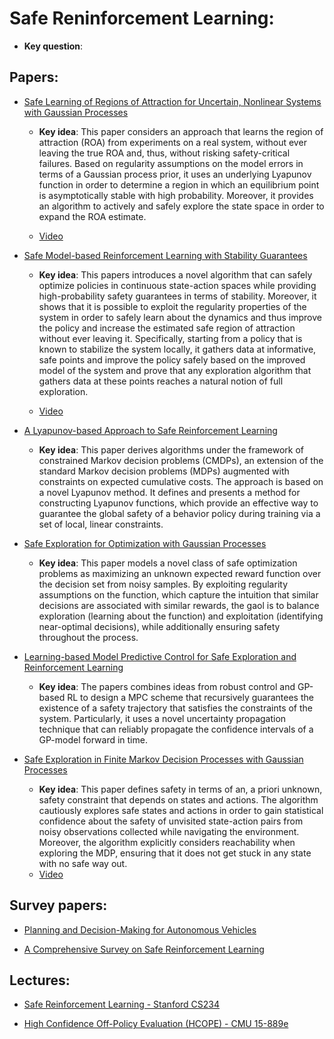 # Safe Reninforcement Learning:
  * **Key question**:
  
## Papers:

* [Safe Learning of Regions of Attraction for Uncertain, Nonlinear Systems with Gaussian Processes](https://arxiv.org/pdf/1603.04915.pdf)
   * **Key idea**: This paper considers an approach that learns the region of attraction (ROA) from experiments on a real system, without ever leaving the true ROA and, thus, without risking safety-critical failures. Based on regularity assumptions on the model errors in terms of a Gaussian process prior, it uses an underlying Lyapunov function in order to determine a region in which an equilibrium point is asymptotically stable with high probability. Moreover, it provides an algorithm to actively and safely explore the state space in order to expand the ROA estimate.
   
  * [Video](https://www.youtube.com/watch?v=bSv-pNOWn7c)
  
   
* [Safe Model-based Reinforcement Learning with Stability Guarantees](https://arxiv.org/pdf/1705.08551.pdf)
   * **Key idea**: This papers introduces a novel algorithm that can safely optimize policies in continuous
state-action spaces while providing high-probability safety guarantees in terms of stability. Moreover,
it shows that it is possible to exploit the regularity properties of the system in order to safely learn
about the dynamics and thus improve the policy and increase the estimated safe region of attraction
without ever leaving it. Specifically, starting from a policy that is known to stabilize the system
locally, it gathers data at informative, safe points and improve the policy safely based on the improved
model of the system and prove that any exploration algorithm that gathers data at these points reaches
a natural notion of full exploration.

  * [Video](https://www.youtube.com/watch?v=Xwu38vQb9Gk)
   
* [A Lyapunov-based Approach to Safe Reinforcement Learning](https://arxiv.org/pdf/1805.07708.pdf)
   * **Key idea**: This paper derives algorithms under the framework of constrained Markov decision problems (CMDPs), an extension of the standard Markov decision problems (MDPs) augmented with constraints on expected cumulative costs. The approach is based on a novel Lyapunov method. It defines and presents a method for constructing Lyapunov functions, which provide an effective way to guarantee the global safety of a behavior policy during training via a set of local, linear constraints.
   
* [Safe Exploration for Optimization with Gaussian Processes](http://proceedings.mlr.press/v37/sui15.pdf)
   * **Key idea**: This paper models a novel class of safe optimization problems as maximizing an unknown expected reward function over the decision set from noisy samples. By exploiting regularity assumptions on the function, which capture the   intuition that similar decisions are associated with similar rewards, the gaol is to balance exploration
(learning about the function) and exploitation (identifying near-optimal decisions), while additionally ensuring safety
throughout the process. 
   
* [Learning-based Model Predictive Control for Safe Exploration and Reinforcement Learning](https://arxiv.org/pdf/1803.08287.pdf)
   * **Key idea**: The papers combines ideas from robust control and GP-based RL to design a MPC scheme that recursively   guarantees the existence of a safety trajectory that satisfies the constraints of the system. Particularly, it uses a novel uncertainty propagation technique that can reliably propagate the confidence intervals of a GP-model forward in time.
   
* [Safe Exploration in Finite Markov Decision Processes with Gaussian Processes](https://arxiv.org/pdf/1606.04753.pdf)
   * **Key idea**: This paper defines safety in terms of an, a priori unknown, safety constraint that depends on states and actions. The algorithm cautiously explores safe states and actions in order to gain statistical confidence about the safety of unvisited state-action pairs from noisy observations collected while navigating the environment. Moreover, the algorithm explicitly considers reachability when exploring the MDP, ensuring that it does not get stuck in any state with no safe way out.
   * [Video](https://www.youtube.com/watch?v=dHHh7CZQM_M)
   
## Survey papers:

* [Planning and Decision-Making for Autonomous Vehicles](https://www.annualreviews.org/doi/pdf/10.1146/annurev-control-060117-105157)

* [A Comprehensive Survey on Safe Reinforcement Learning](http://jmlr.org/papers/volume16/garcia15a/garcia15a.pdf)

## Lectures:

* [Safe Reinforcement Learning - Stanford CS234](https://web.stanford.edu/class/cs234/slides/2017/cs234_guest_lecture_safe_rl.pdf)

* [High Confidence Off-Policy Evaluation (HCOPE) - CMU 15-889e](http://www.cs.cmu.edu/~ebrun/15889e/lectures/thomas_lecture1_2.pdf)
   


 
